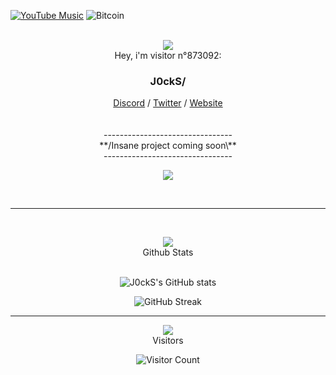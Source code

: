 <a href="https://music.youtube.com/channel/UCWgMwQ-1G5XBwyAzT9EWQUQ">![YouTube Music](https://img.shields.io/badge/YouTube_Music-FF0000?style=for-the-badge&logo=youtube-music&logoColor=white)</a>
![Bitcoin](https://img.shields.io/badge/Bitcoin-000?style=for-the-badge&logo=bitcoin&logoColor=white)
<br><br>

<div align="center"><img src="https://img.icons8.com/pastel-glyph/64/fa314a/space-suit--v2.png"/></div>

<div align="center">Hey, i'm visitor n°873092:</div>

### <div align="center">J0ckS/</p></div>

<div align="center"><a href="">Discord</a> / <a href="">Twitter</a> / <a href="">Website</a><br><br><br>
--------------------------------<br>
**/Insane project coming soon\**<br>
--------------------------------<br>
  
<img src="https://img.icons8.com/pastel-glyph/64/fa314a/space-shuttle--v2.png"/><br>

<br>

***

<br></div>

<div align="center">
<img src="https://img.icons8.com/ios-glyphs/64/fa314a/bar-chart.png"/><br>
Github Stats
  
<br>  ![J0ckS's GitHub stats](https://github-readme-stats.vercel.app/api?username=J0cks&theme=monokai&hide_border=true&show_icons=true)
  
  ![GitHub Streak](http://github-readme-streak-stats.herokuapp.com?user=J0cks&theme=monokai&hide_border=true&date_format=M%20j%5B%2C%20Y%5D)<br>
  
  ***
  
  <img src="https://img.icons8.com/ios-glyphs/64/fa314a/visible--v1.png"/><br>
  Visitors
  
  ![Visitor Count](https://profile-counter.glitch.me/J0ckS/count.svg)
  
</div>

